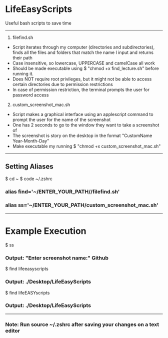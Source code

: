 # LifeEasyScripts
Useful bash scripts to save time

-----------------------------
1. filefind.sh

- Script iterates through my computer (directories and subdirectories), finds all the files and folders that match the name 
   I input and returns their path
- Case insensitive, so lowercase, UPPERCASE and camelCase all work
- Should be made executable using $ "chmod +x find_lecture.sh" before running it.
- Does NOT require root privileges, but it might not be able to access certain directories due to permission restrictions
- In case of permission restriction, the terminal prompts the user for password access

2. custom_screenshot_mac.sh

- Script makes a graphical interface using an applescript command to prompt the user for the name of the screenshot
- One has 2 seconds to go to the window they want to take a screenshot of
- The screenshot is story on the desktop in the format "CustomName Year-Month-Day"
- Make executable my running $ "chmod +x custom_screenshot_mac.sh"

-----------------------------
## Setting Aliases

$ cd ~
$ code ~/.zshrc
 
### alias find='~/ENTER_YOUR_PATH//filefind.sh'
### alias ss='~/ENTER_YOUR_PATH/custom_screenshot_mac.sh'

-----------------------------
 # Example Execution
 
$ ss
### Output: "Enter screenshot name:" Github
 
 $ find lifeeasyscripts 
### Output: ./Desktop/LifeEasyScripts

$ find lifeEASYscripts
### Output: ./Desktop/LifeEasyScripts
-----------------------------
### Note: Run source ~/.zshrc after saving your changes on a text editor
